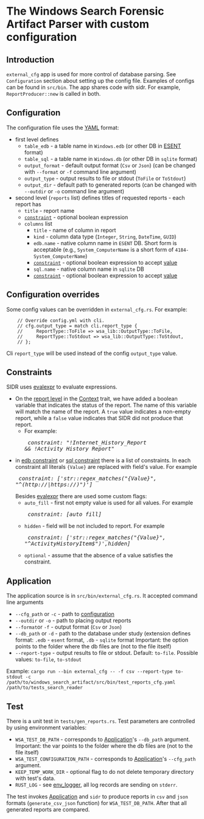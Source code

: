 # The Windows Search Forensic Artifact Parser with custom configuration

## Introduction
`external_cfg` app is used for more control of database parsing. See `Configuration` section about setting up
the config file. Examples of configs can be found in `src/bin`.
The app shares code with sidr. For example, `ReportProducer::new` is called in both.

## Configuration
The configuration file uses the [YAML](https://yaml.org/) format:
- first level defines
  - `table_edb` - a table name in `Windows.edb` (or other DB in [ESENT](https://github.com/libyal/libesedb/blob/main/documentation/Extensible%20Storage%20Engine%20(ESE)%20Database%20File%20(EDB)%20format.asciidoc) format)
  - `table_sql` -  a table name in `Windows.db`  (or other DB in `sqlite` format)
  - `output_format` - default output format (`Csv` or `Json`) (can be changed with `--format` or `-f` command line argument)
  - `output_type` - output results to file or stdout (`ToFile` or `ToStdout`)
  - `output_dir` - default path to generated reports (can be changed with `--outdir` or `-o` command line argument)
- second level (`reports` list) defines titles of requested reports - each report has
  - <a name="rep_title"></a>`title` - report name
  - <a name="rep_constraint"></a>[`constraint`](#constraints) - optional boolean expression
  - `columns` list
    - `title` - name of column in report
    - `kind` - column data type (`Integer`, `String`, `DateTime`, `GUID`)
    - <a name="edb_name"></a>`edb.name` - native column name in `ESENT` DB. Short form is acceptable (e.g., `System_ComputerName` is a short form of `4184-System_ComputerName`)
    - <a name="edb_constraint"></a>[`constraint`](#constraints) - optional boolean expression to accept [value](#edb_name)
    - <a name="sql_name"></a>`sql.name` - native column name in `sqlite` DB
    - <a name="sql_constraint"></a>[`constraint`](#constraints) - optional boolean expression to accept [value](#sql_name)

## Configuration overrides
Some config values can be overridden in `external_cfg.rs`. For example:
```
    // Override config.yml with cli.
    // cfg.output_type = match cli.report_type {
    //     ReportType::ToFile => wsa_lib::OutputType::ToFile,
    //     ReportType::ToStdout => wsa_lib::OutputType::ToStdout,
    // };
```
Cli `report_type` will be used instead of the config `output_type` value.

## Constraints
SIDR uses [evalexpr](https://docs.rs/evalexpr/latest/evalexpr/) to evaluate expressions.
- On the [report level](#rep_constraint) in the [Context](https://docs.rs/evalexpr/latest/evalexpr/trait.Context.html) trait, we have added a boolean variable that indicates the status of the report. The name of this variable will match the name of the report. A `true` value indicates a non-empty report, while a `false` value indicates that SIDR did not produce that report.
  * For example:
  *<pre>    constraint: "!Internet_History_Report && !Activity_History_Report"</pre>*
- in [edb constraint](#edb_constraint) or [sql constraint](#sql_constraint) there is a list of constraints. 
  In each constraint all literals `{Value}` are replaced with field's value. For example  
  *<pre>    constraint: ['str::regex_matches("{Value}", "^(http://|https://)")']</pre>*
  Besides [evalexpr](https://docs.rs/evalexpr/latest/evalexpr/) there are used some custom flags:
  - `auto_fill` - first not empty value is used for all values. For example
    *<pre>    constraint: [auto_fill]</pre>*
  - `hidden` - field will be not included to report. For example
    *<pre>    constraint: ['str::regex_matches("{Value}", "^ActivityHistoryItem$")',hidden]</pre>*
  - `optional` - assume that the absence of a value satisfies the constraint.

## Application

The application source is in `src/bin/external_cfg.rs`. It accepted command line arguments
- `--cfg_path` or `-c` - path to [configuration](#configuration)
- `--outdir` or `-o` - path to placing output reports
- `--format`or `-f` - output format (`Csv` or `Json`)
- `--db_path` or `-d` - path to the database under study (extension defines format: `.edb` - `esent` format, `.db` - `sqlite` format
                        Important: the option points to the folder where the db files are (not to the file itself)
- `--report-type` - output results to file or stdout. Default: `to-file`. Possible values: `to-file`, `to-stdout`

Example:
`cargo run --bin external_cfg -- -f csv --report-type to-stdout -c /path/to/windows_search_artifact/src/bin/test_reports_cfg.yaml /path/to/tests_search_reader`

## Test
There is a unit test in `tests/gen_reports.rs`. Test parameters are controlled by using environment variables:
- `WSA_TEST_DB_PATH` - corresponds to [Application](#application)'s `--db_path` argument.
                       Important: the var points to the folder where the db files are (not to the file itself)
- `WSA_TEST_CONFIGURATION_PATH`  - corresponds to [Application](#application)'s `--cfg_path` argument.
- `KEEP_TEMP_WORK_DIR` - optional flag to do not delete temporary directory with test's data.
- `RUST_LOG` - see [env_logger](https://docs.rs/env_logger/latest/env_logger/), all log records are sending on `stderr`.

The test invokes [Application](#application) and `sidr` to produce reports in `csv` and `json` formats 
(`generate_csv_json` function) for `WSA_TEST_DB_PATH`. After that all generated reports are compared. 
